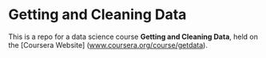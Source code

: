 Getting and Cleaning Data
=========================

This is a repo for a data science course **Getting and Cleaning Data**, held on the [Coursera Website] (www.coursera.org/course/getdata).
